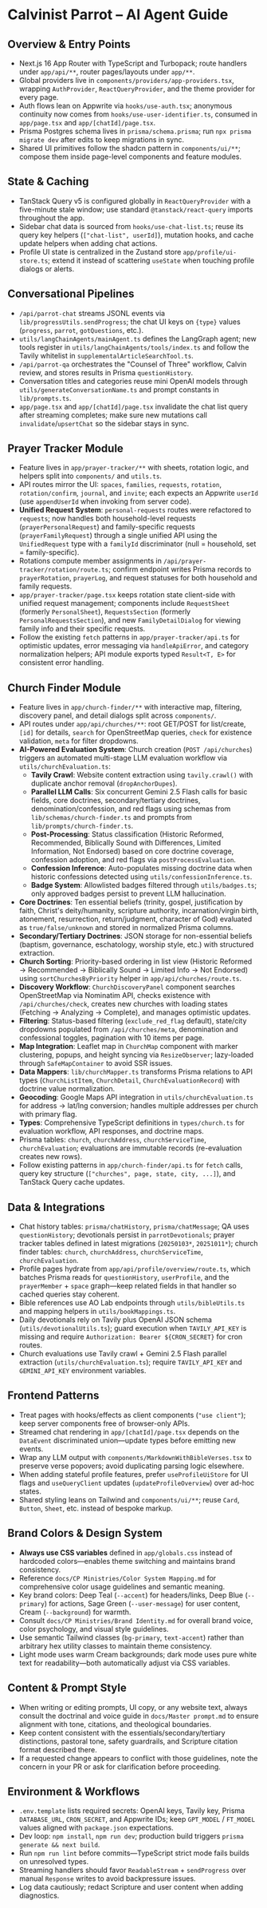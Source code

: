 # Calvinist Parrot – AI Agent Guide
## Overview & Entry Points
- Next.js 16 App Router with TypeScript and Turbopack; route handlers under `app/api/**`, router pages/layouts under `app/**`.
- Global providers live in `components/providers/app-providers.tsx`, wrapping `AuthProvider`, `ReactQueryProvider`, and the theme provider for every page.
- Auth flows lean on Appwrite via `hooks/use-auth.tsx`; anonymous continuity now comes from `hooks/use-user-identifier.ts`, consumed in `app/page.tsx` and `app/[chatId]/page.tsx`.
- Prisma Postgres schema lives in `prisma/schema.prisma`; run `npx prisma migrate dev` after edits to keep migrations in sync.
- Shared UI primitives follow the shadcn pattern in `components/ui/**`; compose them inside page-level components and feature modules.

## State & Caching
- TanStack Query v5 is configured globally in `ReactQueryProvider` with a five-minute stale window; use standard `@tanstack/react-query` imports throughout the app.
- Sidebar chat data is sourced from `hooks/use-chat-list.ts`; reuse its query key helpers (`["chat-list", userId]`), mutation hooks, and cache update helpers when adding chat actions.
- Profile UI state is centralized in the Zustand store `app/profile/ui-store.ts`; extend it instead of scattering `useState` when touching profile dialogs or alerts.

## Conversational Pipelines
- `/api/parrot-chat` streams JSONL events via `lib/progressUtils.sendProgress`; the chat UI keys on `{type}` values (`progress`, `parrot`, `gotQuestions`, etc.).
- `utils/langChainAgents/mainAgent.ts` defines the LangGraph agent; new tools register in `utils/langChainAgents/tools/index.ts` and follow the Tavily whitelist in `supplementalArticleSearchTool.ts`.
- `/api/parrot-qa` orchestrates the "Counsel of Three" workflow, Calvin review, and stores results in Prisma `questionHistory`.
- Conversation titles and categories reuse mini OpenAI models through `utils/generateConversationName.ts` and prompt constants in `lib/prompts.ts`.
- `app/page.tsx` and `app/[chatId]/page.tsx` invalidate the chat list query after streaming completes; make sure new mutations call `invalidate`/`upsertChat` so the sidebar stays in sync.

## Prayer Tracker Module
- Feature lives in `app/prayer-tracker/**` with sheets, rotation logic, and helpers split into `components/` and `utils.ts`.
- API routes mirror the UI: `spaces`, `families`, `requests`, `rotation`, `rotation/confirm`, `journal`, and `invite`; each expects an Appwrite `userId` (use `appendUserId` when invoking from server code).
- **Unified Request System**: `personal-requests` routes were refactored to `requests`; now handles both household-level requests (`prayerPersonalRequest`) and family-specific requests (`prayerFamilyRequest`) through a single unified API using the `UnifiedRequest` type with a `familyId` discriminator (null = household, set = family-specific).
- Rotations compute member assignments in `/api/prayer-tracker/rotation/route.ts`; confirm endpoint writes Prisma records to `prayerRotation`, `prayerLog`, and request statuses for both household and family requests.
- `app/prayer-tracker/page.tsx` keeps rotation state client-side with unified request management; components include `RequestSheet` (formerly `PersonalSheet`), `RequestsSection` (formerly `PersonalRequestsSection`), and new `FamilyDetailDialog` for viewing family info and their specific requests.
- Follow the existing `fetch` patterns in `app/prayer-tracker/api.ts` for optimistic updates, error messaging via `handleApiError`, and category normalization helpers; API module exports typed `Result<T, E>` for consistent error handling.

## Church Finder Module
- Feature lives in `app/church-finder/**` with interactive map, filtering, discovery panel, and detail dialogs split across `components/`.
- API routes under `app/api/churches/**`: root GET/POST for list/create, `[id]` for details, `search` for OpenStreetMap queries, `check` for existence validation, `meta` for filter dropdowns.
- **AI-Powered Evaluation System**: Church creation (`POST /api/churches`) triggers an automated multi-stage LLM evaluation workflow via `utils/churchEvaluation.ts`:
  - **Tavily Crawl**: Website content extraction using `tavily.crawl()` with duplicate anchor removal (`dropAnchorDupes`).
  - **Parallel LLM Calls**: Six concurrent Gemini 2.5 Flash calls for basic fields, core doctrines, secondary/tertiary doctrines, denomination/confession, and red flags using schemas from `lib/schemas/church-finder.ts` and prompts from `lib/prompts/church-finder.ts`.
  - **Post-Processing**: Status classification (Historic Reformed, Recommended, Biblically Sound with Differences, Limited Information, Not Endorsed) based on core doctrine coverage, confession adoption, and red flags via `postProcessEvaluation`.
  - **Confession Inference**: Auto-populates missing doctrine data when historic confessions detected using `utils/confessionInference.ts`.
  - **Badge System**: Allowlisted badges filtered through `utils/badges.ts`; only approved badges persist to prevent LLM hallucination.
- **Core Doctrines**: Ten essential beliefs (trinity, gospel, justification by faith, Christ's deity/humanity, scripture authority, incarnation/virgin birth, atonement, resurrection, return/judgment, character of God) evaluated as `true/false/unknown` and stored in normalized Prisma columns.
- **Secondary/Tertiary Doctrines**: JSON storage for non-essential beliefs (baptism, governance, eschatology, worship style, etc.) with structured extraction.
- **Church Sorting**: Priority-based ordering in list view (Historic Reformed → Recommended → Biblically Sound → Limited Info → Not Endorsed) using `sortChurchesByPriority` helper in `app/api/churches/route.ts`.
- **Discovery Workflow**: `ChurchDiscoveryPanel` component searches OpenStreetMap via Nominatim API, checks existence with `/api/churches/check`, creates new churches with loading states (Fetching → Analyzing → Complete), and manages optimistic updates.
- **Filtering**: Status-based filtering (`exclude_red_flag` default), state/city dropdowns populated from `/api/churches/meta`, denomination and confessional toggles, pagination with 10 items per page.
- **Map Integration**: Leaflet map in `ChurchMap` component with marker clustering, popups, and height syncing via `ResizeObserver`; lazy-loaded through `SafeMapContainer` to avoid SSR issues.
- **Data Mappers**: `lib/churchMapper.ts` transforms Prisma relations to API types (`ChurchListItem`, `ChurchDetail`, `ChurchEvaluationRecord`) with doctrine value normalization.
- **Geocoding**: Google Maps API integration in `utils/churchEvaluation.ts` for address → lat/lng conversion; handles multiple addresses per church with primary flag.
- **Types**: Comprehensive TypeScript definitions in `types/church.ts` for evaluation workflow, API responses, and doctrine maps.
- Prisma tables: `church`, `churchAddress`, `churchServiceTime`, `churchEvaluation`; evaluations are immutable records (re-evaluation creates new rows).
- Follow existing patterns in `app/church-finder/api.ts` for `fetch` calls, query key structure (`["churches", page, state, city, ...]`), and TanStack Query cache updates.

## Data & Integrations
- Chat history tables: `prisma/chatHistory`, `prisma/chatMessage`; QA uses `questionHistory`; devotionals persist in `parrotDevotionals`; prayer tracker tables defined in latest migrations (`20250103*`, `20251011*`); church finder tables: `church`, `churchAddress`, `churchServiceTime`, `churchEvaluation`.
- Profile pages hydrate from `app/api/profile/overview/route.ts`, which batches Prisma reads for `questionHistory`, `userProfile`, and the `prayerMember` + `space` graph—keep related fields in that handler so cached queries stay coherent.
- Bible references use AO Lab endpoints through `utils/bibleUtils.ts` and mapping helpers in `utils/bookMappings.ts`.
- Daily devotionals rely on Tavily plus OpenAI JSON schema (`utils/devotionalUtils.ts`); guard execution when `TAVILY_API_KEY` is missing and require `Authorization: Bearer ${CRON_SECRET}` for cron routes.
- Church evaluations use Tavily crawl + Gemini 2.5 Flash parallel extraction (`utils/churchEvaluation.ts`); require `TAVILY_API_KEY` and `GEMINI_API_KEY` environment variables.

## Frontend Patterns
- Treat pages with hooks/effects as client components (`"use client"`); keep server components free of browser-only APIs.
- Streamed chat rendering in `app/[chatId]/page.tsx` depends on the `DataEvent` discriminated union—update types before emitting new events.
- Wrap any LLM output with `components/MarkdownWithBibleVerses.tsx` to preserve verse popovers; avoid duplicating parsing logic elsewhere.
- When adding stateful profile features, prefer `useProfileUiStore` for UI flags and `useQueryClient` updates (`updateProfileOverview`) over ad-hoc states.
- Shared styling leans on Tailwind and `components/ui/**`; reuse `Card`, `Button`, `Sheet`, etc. instead of bespoke markup.

## Brand Colors & Design System
- **Always use CSS variables** defined in `app/globals.css` instead of hardcoded colors—enables theme switching and maintains brand consistency.
- Reference `docs/CP Ministries/Color System Mapping.md` for comprehensive color usage guidelines and semantic meaning.
- Key brand colors: Deep Teal (`--accent`) for headers/links, Deep Blue (`--primary`) for actions, Sage Green (`--user-message`) for user content, Cream (`--background`) for warmth.
- Consult `docs/CP Ministries/Brand Identity.md` for overall brand voice, color psychology, and visual style guidelines.
- Use semantic Tailwind classes (`bg-primary`, `text-accent`) rather than arbitrary hex utility classes to maintain theme consistency.
- Light mode uses warm Cream backgrounds; dark mode uses pure white text for readability—both automatically adjust via CSS variables.

## Content & Prompt Style
- When writing or editing prompts, UI copy, or any website text, always consult the doctrinal and voice guide in `docs/Master prompt.md` to ensure alignment with tone, citations, and theological boundaries.
- Keep content consistent with the essentials/secondary/tertiary distinctions, pastoral tone, safety guardrails, and Scripture citation format described there.
- If a requested change appears to conflict with those guidelines, note the concern in your PR or ask for clarification before proceeding.

## Environment & Workflows
- `.env.template` lists required secrets: OpenAI keys, Tavily key, Prisma `DATABASE_URL`, `CRON_SECRET`, and Appwrite IDs; keep `GPT_MODEL` / `FT_MODEL` values aligned with `package.json` expectations.
- Dev loop: `npm install`, `npm run dev`; production build triggers `prisma generate && next build`.
- Run `npm run lint` before commits—TypeScript strict mode fails builds on unresolved types.
- Streaming handlers should favor `ReadableStream` + `sendProgress` over manual `Response` writes to avoid backpressure issues.
- Log data cautiously; redact Scripture and user content when adding diagnostics.
